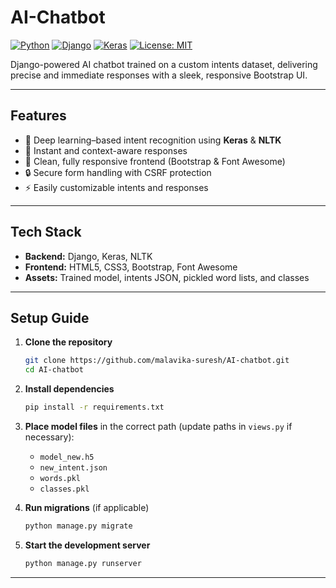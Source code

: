 # AI-Chatbot

[![Python](https://img.shields.io/badge/Python-3.11-blue.svg)](https://www.python.org/)
[![Django](https://img.shields.io/badge/Django-4.2-green.svg)](https://www.djangoproject.com/)
[![Keras](https://img.shields.io/badge/Keras-2.12-red.svg)](https://keras.io/)
[![License: MIT](https://img.shields.io/badge/License-MIT-yellow.svg)](LICENSE)

Django-powered AI chatbot trained on a custom intents dataset, delivering precise and immediate responses with a sleek, responsive Bootstrap UI.

---

## Features
- 🧠 Deep learning–based intent recognition using **Keras** & **NLTK**
- 💬 Instant and context-aware responses
- 🎨 Clean, fully responsive frontend (Bootstrap & Font Awesome)
- 🔒 Secure form handling with CSRF protection
- ⚡ Easily customizable intents and responses

---

## Tech Stack
- **Backend:** Django, Keras, NLTK
- **Frontend:** HTML5, CSS3, Bootstrap, Font Awesome
- **Assets:** Trained model, intents JSON, pickled word lists, and classes

---

## Setup Guide

1. **Clone the repository**  
   ```bash
   git clone https://github.com/malavika-suresh/AI-chatbot.git
   cd AI-chatbot
   ```

2. **Install dependencies**  
   ```bash
   pip install -r requirements.txt
   ```

3. **Place model files** in the correct path (update paths in `views.py` if necessary):  
   - `model_new.h5`  
   - `new_intent.json`  
   - `words.pkl`  
   - `classes.pkl`  

4. **Run migrations** (if applicable)  
   ```bash
   python manage.py migrate
   ```

5. **Start the development server**  
   ```bash
   python manage.py runserver
   ```

---




